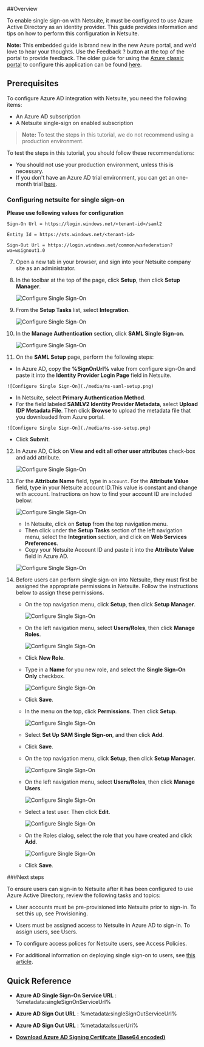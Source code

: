 
##Overview

To enable single sign-on with Netsuite, it must be configured to use Azure Active Directory as an identity provider. This guide provides information and tips on how to perform this configuration in Netsuite.

**Note:** This embedded guide is brand new in the new Azure portal, and we’d love to hear your thoughts. Use the Feedback ? button at the top of the portal to provide feedback. The older guide for using the [Azure classic portal](https://manage.windowsazure.com) to configure this application can be found [here](https://github.com/Azure/AzureAD-App-Docs/blob/master/articles/en-us/_/sso_configure.md).

## Prerequisites

To configure Azure AD integration with Netsuite, you need the following items:

- An Azure AD subscription
- A Netsuite single-sign on enabled subscription

> **Note:**
> To test the steps in this tutorial, we do not recommend using a production environment.

To test the steps in this tutorial, you should follow these recommendations:

- You should not use your production environment, unless this is necessary.
- If you don't have an Azure AD trial environment, you can get an one-month trial [here](https://azure.microsoft.com/pricing/free-trial/).

### Configuring netsuite for single sign-on
**Please use following values for configuration** 

`Sign-On Url = https://login.windows.net/<tenant-id>/saml2 ` 

`Entity Id = https://sts.windows.net/<tenant-id>` 

`Sign-Out Url = https://login.windows.net/common/wsfederation?wa=wsignout1.0` 

7. Open a new tab in your browser, and sign into your Netsuite company site as an administrator.

8. In the toolbar at the top of the page, click **Setup**, then click **Setup Manager**.

    ![Configure Single Sign-On](./media/ns-setup.png)
9. From the **Setup Tasks** list, select **Integration**.

	![Configure Single Sign-On](./media/ns-integration.png)
10. In the **Manage Authentication** section, click **SAML Single Sign-on**.

	![Configure Single Sign-On](./media/ns-saml.png)
11. On the **SAML Setup** page, perform the following steps:
   
   * In Azure AD, copy the **%SignOnUrl%** value from configure sign-On and paste it into the **Identity Provider Login Page** field in Netsuite.

	![Configure Single Sign-On](./media/ns-saml-setup.png)
   * In Netsuite, select **Primary Authentication Method**.
   * For the field labeled **SAMLV2 Identity Provider Metadata**, select **Upload IDP Metadata File**. Then click **Browse** to upload the metadata file that you downloaded from Azure portal.
   
    ![Configure Single Sign-On](./media/ns-sso-setup.png)

   * Click **Submit**.

12. In Azure AD, Click on **View and edit all other user attributes** check-box and add attribute.

    ![Configure Single Sign-On](./media/ns-attributes.png)

13. For the **Attribute Name** field, type in `account`. For the **Attribute Value** field, type in your Netsuite account ID.This value is constant and change with account. Instructions on how to find your account ID are included below:

      ![Configure Single Sign-On](./media/ns-add-attribute.png)

    * In Netsuite, click on **Setup** from the top navigation menu.
    * Then click under the **Setup Tasks** section of the left navigation menu, select the **Integration** section, and click on **Web Services Preferences**.
    * Copy your Netsuite Account ID and paste it into the **Attribute Value** field in Azure AD.

    ![Configure Single Sign-On](./media/ns-account-id.png)
14. Before users can perform single sign-on into Netsuite, they must first be assigned the appropriate permissions in Netsuite. Follow the instructions below to assign these permissions.

    * On the top navigation menu, click **Setup**, then click **Setup Manager**.
      
        ![Configure Single Sign-On](./media/ns-setup.png)

    * On the left navigation menu, select **Users/Roles**, then click **Manage Roles**.
      
        ![Configure Single Sign-On](./media/ns-manage-roles.png)

    * Click **New Role**.
    * Type in a **Name** for you new role, and select the **Single Sign-On Only** checkbox.
      
        ![Configure Single Sign-On](./media/ns-new-role.png)

    * Click **Save**.
    * In the menu on the top, click **Permissions**. Then click **Setup**.
      
        ![Configure Single Sign-On](./media/ns-sso.png)

    * Select **Set Up SAM Single Sign-on**, and then click **Add**.
    * Click **Save**.
    * On the top navigation menu, click **Setup**, then click **Setup Manager**.
      
        ![Configure Single Sign-On](./media/ns-setup.png)

    * On the left navigation menu, select **Users/Roles**, then click **Manage Users**.
      
        ![Configure Single Sign-On](./media/ns-manage-users.png)

    * Select a test user. Then click **Edit**.
      
        ![Configure Single Sign-On](./media/ns-edit-user.png)

    * On the Roles dialog, select the role that you have created and click **Add**.
      
        ![Configure Single Sign-On](./media/ns-add-role.png)

    * Click **Save**.

###Next steps

To ensure users can sign-in to Netsuite after it has been configured to use Azure Active Directory, review the following tasks and topics:

- User accounts must be pre-provisioned into Netsuite prior to sign-in. To set this up, see Provisioning.
 
- Users must be assigned access to Netsuite in Azure AD to sign-in. To assign users, see Users.
 
- To configure access polices for Netsuite users, see Access Policies.
 
- For additional information on deploying single sign-on to users, see [this article](https://docs.microsoft.com/en-us/azure/active-directory/active-directory-appssoaccess-whatis#deploying-azure-ad-integrated-applications-to-users).

## Quick Reference
 
* **Azure AD Single Sign-On Service URL** : %metadata:singleSignOnServiceUrl%
 
* **Azure AD Sign Out URL** : %metadata:singleSignOutServiceUrl%
 
* **Azure AD Sign Out URL** : %metadata:IssuerUri%
 
* **[Download Azure AD Signing Certifcate (Base64 encoded)](%metadata:certificateDownloadBase64Url%)**

